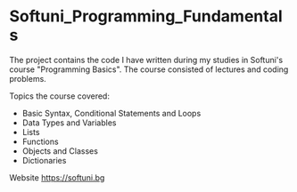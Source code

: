 # Softuni_Programming_Fundamentals

The project contains the code I have written during my studies in Softuni's course "Programming Basics". The course consisted of lectures and coding problems.

Topics the course covered:

- Basic Syntax, Conditional Statements and Loops 
- Data Types and Variables
- Lists
- Functions
- Objects and Classes 
- Dictionaries

Website https://softuni.bg

